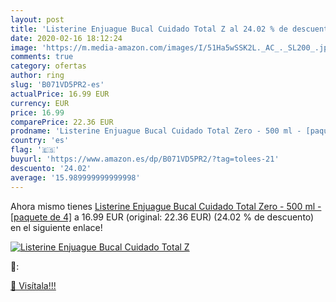 ```yaml
---
layout: post
title: 'Listerine Enjuague Bucal Cuidado Total Z al 24.02 % de descuento'
date: 2020-02-16 18:12:24
image: 'https://m.media-amazon.com/images/I/51Ha5wSSK2L._AC_._SL200_.jpg'
comments: true
category: ofertas
author: ring
slug: 'B071VD5PR2-es'
actualPrice: 16.99 EUR
currency: EUR
price: 16.99
comparePrice: 22.36 EUR
prodname: 'Listerine Enjuague Bucal Cuidado Total Zero - 500 ml - [paquete de 4]'
country: 'es'
flag: '🇪🇸'
buyurl: 'https://www.amazon.es/dp/B071VD5PR2/?tag=tolees-21'
descuento: '24.02'
average: '15.989999999999998'
---
```


Ahora mismo tienes [Listerine Enjuague Bucal Cuidado Total Zero - 500 ml - [paquete de 4]](https://www.amazon.es/dp/B071VD5PR2/?tag=tolees-21) a 16.99 EUR (original: 22.36 EUR) (24.02 %  de descuento) en el siguiente enlace!

[![Listerine Enjuague Bucal Cuidado Total Z](https://m.media-amazon.com/images/I/51Ha5wSSK2L._AC_._SL200_.jpg)](https://www.amazon.es/dp/B071VD5PR2/?tag=tolees-21)

🔎:


[🛒 Visítala!!!](https://www.amazon.es/dp/B071VD5PR2/?tag=tolees-21)
